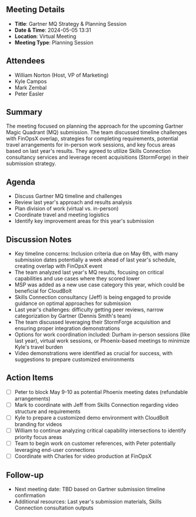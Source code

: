 ## Meeting Details
- **Title**: Gartner MQ Strategy & Planning Session
- **Date & Time**: 2024-05-05 13:31
- **Location**: Virtual Meeting
- **Meeting Type**: Planning Session

## Attendees
- William Norton (Host, VP of Marketing)
- Kyle Campos
- Mark Zembal
- Peter Easler

## Summary
The meeting focused on planning the approach for the upcoming Gartner Magic Quadrant (MQ) submission. The team discussed timeline challenges with FinOpsX overlap, strategies for completing requirements, potential travel arrangements for in-person work sessions, and key focus areas based on last year's results. They agreed to utilize Skills Connection consultancy services and leverage recent acquisitions (StormForge) in their submission strategy.

## Agenda
- Discuss Gartner MQ timeline and challenges
- Review last year's approach and results analysis
- Plan division of work (virtual vs. in-person)
- Coordinate travel and meeting logistics
- Identify key improvement areas for this year's submission

## Discussion Notes
- Key timeline concerns: Inclusion criteria due on May 6th, with many submission dates potentially a week ahead of last year's schedule, creating overlap with FinOpsX event
- The team analyzed last year's MQ results, focusing on critical capabilities and use cases where they scored lower
- MSP was added as a new use case category this year, which could be beneficial for CloudBolt
- Skills Connection consultancy (Jeff) is being engaged to provide guidance on optimal approaches for submission
- Last year's challenges: difficulty getting peer reviews, narrow categorization by Gartner (Dennis Smith's team)
- The team discussed leveraging their StormForge acquisition and ensuring proper integration demonstrations
- Options for work coordination included: Durham in-person sessions (like last year), virtual work sessions, or Phoenix-based meetings to minimize Kyle's travel burden
- Video demonstrations were identified as crucial for success, with suggestions to prepare customized environments

## Action Items
- [ ] Peter to block May 9-10 as potential Phoenix meeting dates (refundable arrangements)
- [ ] Mark to coordinate with Jeff from Skills Connection regarding video structure and requirements
- [ ] Kyle to prepare a customized demo environment with CloudBolt branding for videos
- [ ] William to continue analyzing critical capability intersections to identify priority focus areas
- [ ] Team to begin work on customer references, with Peter potentially leveraging end-user connections
- [ ] Coordinate with Charles for video production at FinOpsX

## Follow-up
- Next meeting date: TBD based on Gartner submission timeline confirmation
- Additional resources: Last year's submission materials, Skills Connection consultation outputs

